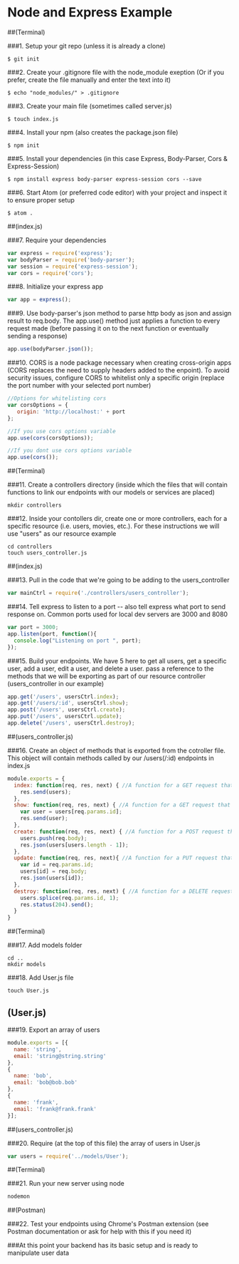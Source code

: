 Node and Express Example
========================

##(Terminal)

###1. Setup your git repo
(unless it is already a clone)
```
$ git init
```

###2. Create your .gitignore file
with the node_module exeption (Or if you prefer, create the file manually and enter the text into it)
```
$ echo "node_modules/" > .gitignore
```

###3. Create your main file
(sometimes called server.js)
```
$ touch index.js
```

###4. Install your npm
(also creates the package.json file)
```
$ npm init
```

###5. Install your dependencies
(in this case Express, Body-Parser, Cors & Express-Session)
```
$ npm install express body-parser express-session cors --save
```

###6. Start Atom
(or preferred code editor) with your project and inspect it to ensure proper setup
```
$ atom .
```

##(index.js)

###7. Require your dependencies
```javascript
var express = require('express');
var bodyParser = require('body-parser');
var session = require('express-session');
var cors = require('cors');
```

###8. Initialize your express app
```javascript
var app = express();
```

###9. Use body-parser's json method to parse http body as json and assign result to req.body. The app.use() method just applies a function to every request made (before passing it on to the next function or eventually sending a response)
```javascript
app.use(bodyParser.json());
```

###10. CORS is a node package necessary when creating cross-origin apps (CORS replaces the need to supply headers added to the enpoint). To avoid security issues, configure CORS to whitelist only a specific origin (replace the port number with your selected port number)
```javascript
//Options for whitelisting cors
var corsOptions = {
   origin: 'http://localhost:' + port
};

//If you use cors options variable
app.use(cors(corsOptions));

//If you dont use cors options variable
app.use(cors());
```

##(Terminal)

###11. Create a controllers directory (inside which the files that will contain functions to link our endpoints with our models or services are placed)
```
mkdir controllers
```

###12. Inside your contollers dir, create one or more controllers, each for a specific resource (i.e. users, movies, etc.). For these instructions we will use "users" as our resource example
```
cd controllers
touch users_controller.js
```

##(index.js)

###13. Pull in the code that we're going to be adding to the users_controller
```javascript
var mainCtrl = require('./controllers/users_controller');
```

###14. Tell express to listen to a port -- also tell express what port to send response on. Common ports used for local dev servers are 3000 and 8080
```javascript
var port = 3000;
app.listen(port, function(){
  console.log("Listening on port ", port);
});
```

###15. Build your endpoints. We have 5 here to get all users, get a specific user, add a user, edit a user, and delete a user. pass a reference to the methods that we will be exporting as part of our resource controller (users_controller in our example)
```javascript
app.get('/users', usersCtrl.index);
app.get('/users/:id', usersCtrl.show);
app.post('/users', usersCtrl.create);
app.put('/users', usersCtrl.update);
app.delete('/users', usersCtrl.destroy);
```

##(users_controller.js)

###16. Create an object of methods that is exported from the cotroller file. This object will contain methods called by our /users(/:id) endpoints in index.js
```javascript
module.exports = {
  index: function(req, res, next) { //A function for a GET request that returns the whole array of users
    res.send(users);
  },
  show: function(req, res, next) { //A function for a GET request that returns a specific user
    var user = users[req.params.id];
    res.send(user);
  },
  create: function(req, res, next) { //A function for a POST request that creates a new user
    users.push(req.body);
    res.json(users[users.length - 1]);
  },
  update: function(req, res, next){ //A function for a PUT request that updates a user
    var id = req.params.id;
    users[id] = req.body;
    res.json(users[id]);
  },
  destroy: function(req, res, next) { //A function for a DELETE request that removes a user
    users.splice(req.params.id, 1);
    res.status(204).send();
  }
}
```

##(Terminal)

###17. Add models folder
```
cd ..
mkdir models
```

###18. Add User.js file
```
touch User.js
```

## (User.js)

###19. Export an array of users
```javascript
module.exports = [{
  name: 'string',
  email: 'string@string.string'
},
{
  name: 'bob',
  email: 'bob@bob.bob'
},
{
  name: 'frank',
  email: 'frank@frank.frank'
}];
```

##(users_controller.js)

###20. Require (at the top of this file) the array of users in User.js
```javascript
var users = require('../models/User');
```

##(Terminal)

###21. Run your new server using node
```javascript
nodemon
```

##(Postman)

###22. Test your endpoints using Chrome's Postman extension (see Postman documentation or ask for help with this if you need it)

###At this point your backend has its basic setup and is ready to manipulate user data
